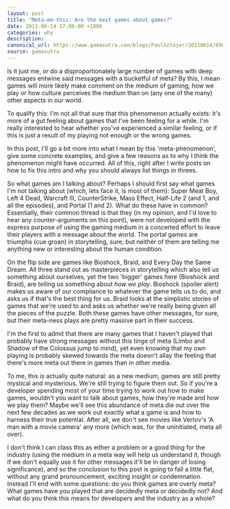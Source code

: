 ```yaml
---
layout: post
title: "Meta-me-this: Are the best games about games?"
date: 2011-06-14 17:00:00 +1000
categories: why
description:
canonical_url: https://www.gamasutra.com/blogs/PaulSztajer/20110614/89629/Metamethis_Are_the_best_games_about_games.php
source: gamasutra
---
```

Is it just me, or do a disproportionately large number of games with deep messages entwine said messages with a bucketful of meta? By this, I mean games will more likely make comment on the medium of gaming, how we play or how culture perceives the medium than on (any one of the many) other aspects in our world.

To qualify this: I'm not all that sure that this phenomenon actually exists: it's more of a gut feeling about games that I've been feeling for a while. I'm really interested to hear whether you've experienced a similar feeling, or if this is just a result of my playing not enough or the wrong games.

In this post, I'll go a bit more into what I mean by this 'meta-phenomenon', give some concrete examples, and give a few reasons as to why I think the phenomenon might have occurred. All of this, right after I write posts on how to fix this intro and why you should always list things in threes.

So what games am I talking about? Perhaps I should first say what games I'm *not* talking about (which, lets face it, is most of them): Super Meat Boy, Left 4 Dead, Warcraft III, CounterStrike, Mass Effect, Half-Life 2 (and 1, and all the episodes), and Portal (1 and 2). What do these have in common? Essentially, their common thread is that they (in my opinion, and I'd love to hear any counter-arguments on this point), were not developed with the express purpose of using the gaming medium in a concerted effort to leave their players with a message about the world. The portal games are triumphs (cue groan) in storytelling, sure, but neither of them are telling me anything new or interesting about the human condition.

On the flip side are games like Bioshock, Braid, and Every Day the Same Dream. All three stand out as masterpieces in storytelling which also tell us something about ourselves, yet the two 'bigger' games here (Bioshock and Braid), are telling us something about *how we play*. Bioshock (spoiler alert) makes us aware of our compliance to whatever the game tells us to do, and asks us if that's the best thing for us. Braid looks at the simplistic stories of games that we're used to and asks us whether we're really being given all the pieces of the puzzle. Both these games have other messages, for sure, but their meta-ness plays are pretty massive part in their success.

I'm the first to admit that there are many games that I haven't played that probably have strong messages without this tinge of meta (Limbo and Shadow of the Colossus jump to mind), yet even knowing that my own playing is probably skewed towards the meta doesn't allay the feeling that there's more meta out there in games than in other media.

To me, this is actually quite natural: as a new medium, games are still pretty mystical and mysterious. We're still trying to figure them out. So if you're a developer spending most of your time trying to work out how to make games, wouldn't you want to talk about games, how they're made and how we play them? Maybe we'll see this abundance of meta die out over the next few decades as we work out exactly what a game is and how to harness their true potential. After all, we don't see movies like Vertov's 'A man with a movie camera' any more (which was, for the uninitiated, meta all over).

I don't think I can class this as either a problem or a good thing for the industry (using the medium in a meta way will help us understand it, though if we don't equally use it for other messages it'll be in danger of losing significance), and so the conclusion to this post is going to fall a little flat, without any grand pronouncement, exciting insight or condemnation. Instead I'll end with some questions: do you think games are overly meta? What games have you played that are decidedly meta or decidedly not? And what do you think this means for developers and the industry as a whole?
